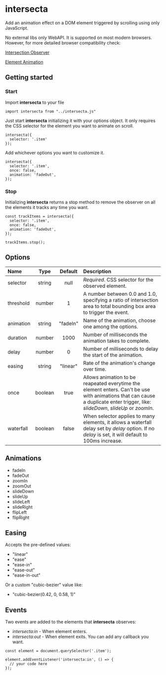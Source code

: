 # intersecta
Add an animation effect on a DOM element triggered by scrolling using only JavaScript.

No external libs only WebAPI. It is supported on most modern browsers.
However, for more detailed browser compatibility check:

[Intersection Observer](https://developer.mozilla.org/en-US/docs/Web/API/IntersectionObserver#Browser_compatibility)

[Element Animation](https://developer.mozilla.org/en-US/docs/Web/API/Element/animate#Browser_compatibility)
## Getting started
### Start
Import **intersecta** to your file
```
import intersecta from "../intersecta.js"
```
Just start **intersecta** initializing it with your options object. It only requires the CSS selector for the element you want to animate on scroll. 
```
intersecta({
  selector: '.item'
});
```
Add whichever options you want to customize it.
```
intersecta({
  selector: '.item',
  once: false,
  animation: 'fadeOut',
});
```
### Stop
Initializing **intersecta** returns a stop method to remove the observer on all the elements it tracks any time you want.
```
const trackItems = intersecta({
  selector: '.item',
  once: false,
  animation: 'fadeOut',
});

trackItems.stop();
```

## Options
| Name        | Type        | Default     | Description  |
| :---        |    :----:   |    :----:   | :---         |
| selector    | string      | null        | *Required*. CSS selector for the observed element. |
| threshold   | number      | 1           | A number between 0.0 and 1.0, specifying a ratio of intersection area to total bounding box area to trigger the event.
| animation   | string      | "fadeIn"    | Name of the animation, choose one among the options.
| duration    | number      | 1000        | Number of milliseconds the animation takes to complete.
| delay       | number      | 0           | Number of milliseconds to delay the start of the animation.
| easing      | string      | "linear"      | Rate of the animation's change over time.
| once        | boolean     | true          | Allows animation to be reapeated everytime the element enters. Can't be use with animations that can cause a duplicate enter trigger, like: *slideDown*, *slideUp* or *zoomIn*.
| waterfall   | boolean     | false         | When selector applies to many elements, it allows a waterfall delay set by *delay* option. If no *delay* is set, it will default to 100ms increase.

## Animations
* fadeIn
* fadeOut
* zoomIn
* zoomOut
* slideDown
* slideUp
* slideLeft
* slideRight
* flipLeft
* flipRight

## Easing
Accepts the pre-defined values:
* "linear"
* "ease"
* "ease-in"
* "ease-out"
* "ease-in-out"

Or a custom "cubic-bezier" value like:
* "cubic-bezier(0.42, 0, 0.58, 1)"

## Events
Two events are added to the elements that **intersecta** observes:
* *intersecta:in* - When element enters.
* *intersecta:out* - When element exits.
You can add any callback you want.
```
const element = document.querySelector('.item');

element.addEventListener('intersecta:in', () => {
  // your code here
});
```
